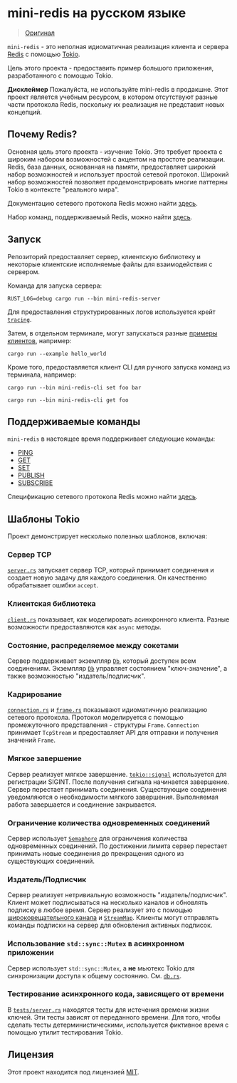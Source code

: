 # mini-redis на русском языке

> [Оригинал](https://github.com/tokio-rs/mini-redis)

`mini-redis` - это неполная идиоматичная реализация клиента и сервера
[Redis](https://redis.io) с помощью
[Tokio](https://tokio.rs).

Цель этого проекта - предоставить пример большого приложения, разработанного с помощью Tokio.

**Дисклеймер** Пожалуйста, не используйте mini-redis в продакшне. Этот проект является учебным ресурсом, в котором отсутствуют разные части протокола Redis, поскольку их реализация не представит новых концепций.

## Почему Redis?

Основная цель этого проекта - изучение Tokio. Это требует проекта с широким набором возможностей с акцентом на простоте реализации. Redis, база данных, основанная на памяти, предоставляет широкий набор возможностей и использует простой сетевой протокол. Широкий набор возможностей позволяет продемонстрировать многие паттерны Tokio в контексте "реального мира".

Документацию сетевого протокола Redis можно найти [здесь](https://redis.io/topics/protocol).

Набор команд, поддерживаемый Redis, можно найти [здесь](https://redis.io/commands).

## Запуск

Репозиторий предоставляет сервер, клиентскую библиотеку и некоторые клиентские исполняемые файлы для взаимодействия с сервером.

Команда для запуска сервера:

```
RUST_LOG=debug cargo run --bin mini-redis-server
```

Для предоставления структурированных логов используется крейт [`tracing`](https://github.com/tokio-rs/tracing).

Затем, в отдельном терминале, могут запускаться разные [примеры клиентов](examples), например:

```
cargo run --example hello_world
```

Кроме того, предоставляется клиент CLI для ручного запуска команд из терминала, например:

```
cargo run --bin mini-redis-cli set foo bar

cargo run --bin mini-redis-cli get foo
```

## Поддерживаемые команды

`mini-redis` в настоящее время поддерживает следующие команды:

* [PING](https://redis.io/commands/ping)
* [GET](https://redis.io/commands/get)
* [SET](https://redis.io/commands/set)
* [PUBLISH](https://redis.io/commands/publish)
* [SUBSCRIBE](https://redis.io/commands/subscribe)

Спецификацию сетевого протокола Redis можно найти [здесь](https://redis.io/topics/protocol).

## Шаблоны Tokio

Проект демонстрирует несколько полезных шаблонов, включая:

### Сервер TCP

[`server.rs`](src/server.rs) запускает сервер TCP, который принимает соединения и создает новую задачу для каждого соединения. Он качественно обрабатывает ошибки `accept`.

### Клиентская библиотека

[`client.rs`](src/clients/client.rs) показывает, как моделировать асинхронного клиента. Разные возможности предоставляются как `async` методы.

### Состояние, распределяемое между сокетами

Сервер поддерживает экземпляр [`Db`], который доступен всем соединениям. Экземпляр [`Db`] управляет состоянием "ключ-значение", а также возможностью "издатель/подписчик".

[`Db`]: src/db.rs

### Кадрирование

[`connection.rs`](src/connection.rs) и [`frame.rs`](src/frame.rs) показывают идиоматичную реализацию сетевого протокола. Протокол моделируется с помощью промежуточного представления - структуры `Frame`. `Connection` принимает `TcpStream` и предоставляет API для отправки и получения значений `Frame`.

### Мягкое завершение

Сервер реализует мягкое завершение. [`tokio::signal`] используется для регистрации SIGINT. После получения сигнала начинается завершение. Сервер перестает принимать соединения. Существующие соединения уведомляются о необходимости мягкого завершения. Выполняемая работа завершается и соединение закрывается.

[`tokio::signal`]: https://docs.rs/tokio/*/tokio/signal/

### Ограничение количества одновременных соединений

Сервер использует [`Semaphore`] для ограничения количества одновременных соединений. По достижении лимита сервер перестает принимать новые соединения до прекращения одного из существующих соединений.

[`Semaphore`]: https://docs.rs/tokio/*/tokio/sync/struct.Semaphore.html

### Издатель/Подписчик

Сервер реализует нетривиальную возможность "издатель/подписчик". Клиент может подписываться на несколько каналов и обновлять подписку в любое время. Сервер реализует это с помощью [широковещательного канала][broadcast] и [`StreamMap`]. Клиенты могут отправлять команды подписки на сервер для обновления активных подписок.

[broadcast]: https://docs.rs/tokio/*/tokio/sync/broadcast/index.html
[`StreamMap`]: https://docs.rs/tokio-stream/*/tokio_stream/struct.StreamMap.html

### Использование `std::sync::Mutex` в асинхронном приложении

Сервер использует `std::sync::Mutex`, а **не** мьютекс Tokio для синхронизации доступа к общему состоянию. См. [`db.rs`](src/db.rs).

### Тестирование асинхронного кода, зависящего от времени

В [`tests/server.rs`](tests/server.rs) находятся тесты для истечения времени жизни ключей. Эти тесты зависят от переданного времени. Для того, чтобы сделать тесты детерминистическими, используется фиктивное время с помощью утилит тестирования Tokio.

## Лицензия

Этот проект находится под лицензией [MIT](LICENSE).

